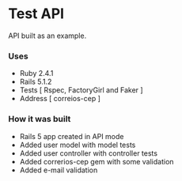 # Test API

API built as an example.

### Uses
 - Ruby 2.4.1
 - Rails 5.1.2
 - Tests [ Rspec, FactoryGirl and Faker ]
 - Address [ correios-cep ]

### How it was built
 - Rails 5 app created in API mode
 - Added user model with model tests
 - Added user controller with controller tests
 - Added correrios-cep gem with some validation
 - Added e-mail validation
